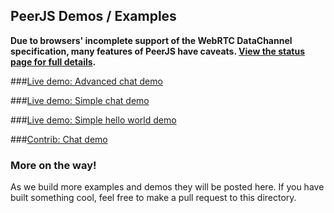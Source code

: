 ## PeerJS Demos / Examples

**Due to browsers' incomplete support of the WebRTC DataChannel specification, many features of PeerJS have caveats.
[View the status page for full details](http://peerjs.com/status).**

###[Live demo: Advanced chat demo ](http://cdn.peerjs.com/demo/chat.html)

###[Live demo: Simple chat demo ](http://cdn.peerjs.com/demo/chat-old.html)

###[Live demo: Simple hello world demo](http://cdn.peerjs.com/demo/helloworld.html)

###[Contrib: Chat demo](http://MakeAHarp.com/peer.htm)

### More on the way!

As we build more examples and demos they will be posted here. If you have built something cool, feel free to make a pull request to this directory.
